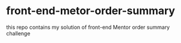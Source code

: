 # front-end-metor-order-summary
this repo contains my solution of front-end Mentor order summary challenge
